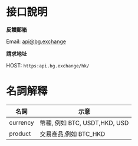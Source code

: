 # 接口說明

**反饋郵箱**

Email: <a href="mailto:api@bg.exchange">api@bg.exchange</a>

**請求地址**

HOST: `https:api.bg.exchange/hk/`

# 名詞解釋
|名詞|示意|
|---|---|
|currency|幣種, 例如 BTC, USDT,HKD, USD|
|product|交易產品,例如 BTC_HKD|
